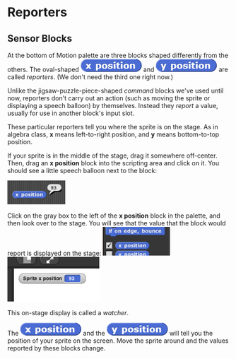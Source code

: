 # Reporters

## Sensor Blocks

 At the bottom of Motion palette are three blocks shaped differently from the others. The oval-shaped ![](../.gitbook/assets/image%20%2833%29.png) and ![](../.gitbook/assets/image%20%28109%29.png) are called _reporters_. \(We don't need the third one right now.\) 

Unlike the jigsaw-puzzle-piece-shaped _command_ blocks we've used until now, reporters don't carry out an action \(such as moving the sprite or displaying a speech balloon\) by themselves. Instead they _report_ a value, usually for use in another block's input slot.

These particular reporters tell you where the sprite is on the stage. As in algebra class, **x** means left-to-right position, and **y** means bottom-to-top position.

If your sprite is in the middle of the stage, drag it somewhere off-center. Then, drag an **x position** block into the scripting area and click on it. You should see a little speech balloon next to the block:

![](../.gitbook/assets/image%20%284%29.png)

Click on the gray box to the left of the **x position** block in the palette, and then look over to the stage. You will see that the value that the block would report is displayed on the stage: ![](../.gitbook/assets/image%20%28126%29.png) ![](../.gitbook/assets/image%20%28115%29.png) 

This on-stage display is called a _watcher_.

The ![](../.gitbook/assets/image%20%2833%29.png) and the ![](../.gitbook/assets/image%20%28109%29.png) will tell you the position of your sprite on the screen. Move the sprite around and the values reported by these blocks change.

